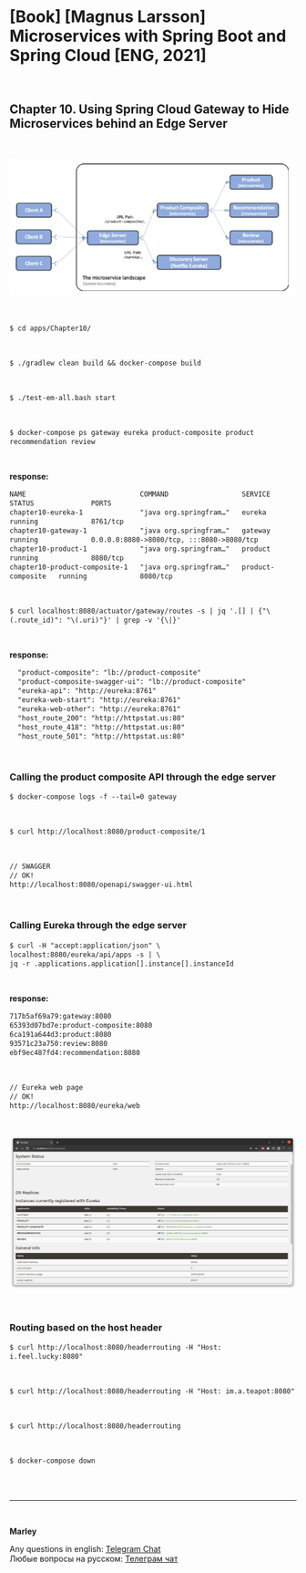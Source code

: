# [Book] [Magnus Larsson] Microservices with Spring Boot and Spring Cloud [ENG, 2021]

<br/>

## Chapter 10. Using Spring Cloud Gateway to Hide Microservices behind an Edge Server


<br/>

![Application](/img/ch10-pic01.png?raw=true)

<br/>

```
$ cd apps/Chapter10/
```

<br/>

```
$ ./gradlew clean build && docker-compose build
```

<br/>

```
$ ./test-em-all.bash start
```

<br/>

```
$ docker-compose ps gateway eureka product-composite product
recommendation review
```

<br/>

**response:**

```
NAME                            COMMAND                  SERVICE             STATUS              PORTS
chapter10-eureka-1              "java org.springfram…"   eureka              running             8761/tcp
chapter10-gateway-1             "java org.springfram…"   gateway             running             0.0.0.0:8080->8080/tcp, :::8080->8080/tcp
chapter10-product-1             "java org.springfram…"   product             running             8080/tcp
chapter10-product-composite-1   "java org.springfram…"   product-composite   running             8080/tcp
```

<br/>

```
$ curl localhost:8080/actuator/gateway/routes -s | jq '.[] | {"\(.route_id)": "\(.uri)"}' | grep -v '{\|}'
```

<br/>

**response:**

```
  "product-composite": "lb://product-composite"
  "product-composite-swagger-ui": "lb://product-composite"
  "eureka-api": "http://eureka:8761"
  "eureka-web-start": "http://eureka:8761"
  "eureka-web-other": "http://eureka:8761"
  "host_route_200": "http://httpstat.us:80"
  "host_route_418": "http://httpstat.us:80"
  "host_route_501": "http://httpstat.us:80"
```

<br/>

### Calling the product composite API through the edge server

```
$ docker-compose logs -f --tail=0 gateway
```

<br/>

```
$ curl http://localhost:8080/product-composite/1
```

<br/>

```
// SWAGGER
// OK!
http://localhost:8080/openapi/swagger-ui.html
```


<br/>

### Calling Eureka through the edge server


```
$ curl -H "accept:application/json" \
localhost:8080/eureka/api/apps -s | \
jq -r .applications.application[].instance[].instanceId
```

<br/>

**response:**

```
717b5af69a79:gateway:8080
65393d07bd7e:product-composite:8080
6ca191a644d3:product:8080
93571c23a750:review:8080
ebf9ec487fd4:recommendation:8080
```

<br/>

```
// Eureka web page
// OK!
http://localhost:8080/eureka/web
```

<br/>

![Application](/img/ch10-pic02.png?raw=true)


<br/>

### Routing based on the host header

```
$ curl http://localhost:8080/headerrouting -H "Host: i.feel.lucky:8080"
```

<br/>

```
$ curl http://localhost:8080/headerrouting -H "Host: im.a.teapot:8080"
```

<br/>

```
$ curl http://localhost:8080/headerrouting
```

<br/>

```
$ docker-compose down
```

<br/><br/>

---

<br/>

**Marley**

Any questions in english: <a href="https://javadev.org/chat/">Telegram Chat</a>  
Любые вопросы на русском: <a href="https://javadev.ru/chat/">Телеграм чат</a>